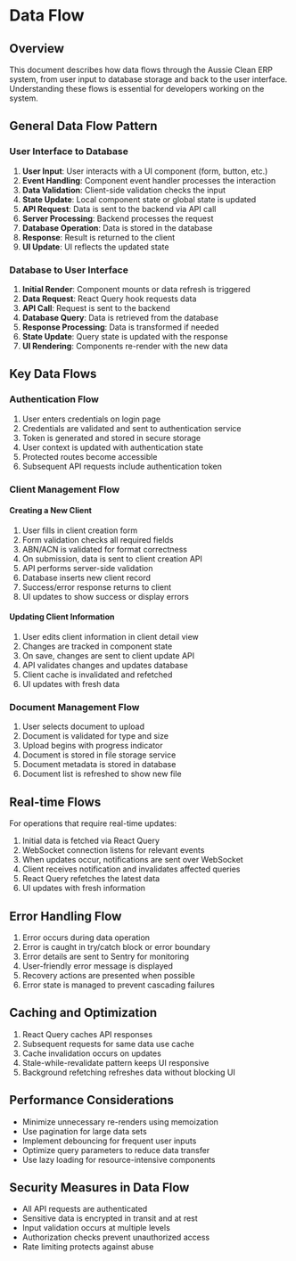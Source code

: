 
# Data Flow

## Overview
This document describes how data flows through the Aussie Clean ERP system, from user input to database storage and back to the user interface. Understanding these flows is essential for developers working on the system.

## General Data Flow Pattern

### User Interface to Database
1. **User Input**: User interacts with a UI component (form, button, etc.)
2. **Event Handling**: Component event handler processes the interaction
3. **Data Validation**: Client-side validation checks the input
4. **State Update**: Local component state or global state is updated
5. **API Request**: Data is sent to the backend via API call
6. **Server Processing**: Backend processes the request
7. **Database Operation**: Data is stored in the database
8. **Response**: Result is returned to the client
9. **UI Update**: UI reflects the updated state

### Database to User Interface
1. **Initial Render**: Component mounts or data refresh is triggered
2. **Data Request**: React Query hook requests data
3. **API Call**: Request is sent to the backend
4. **Database Query**: Data is retrieved from the database
5. **Response Processing**: Data is transformed if needed
6. **State Update**: Query state is updated with the response
7. **UI Rendering**: Components re-render with the new data

## Key Data Flows

### Authentication Flow
1. User enters credentials on login page
2. Credentials are validated and sent to authentication service
3. Token is generated and stored in secure storage
4. User context is updated with authentication state
5. Protected routes become accessible
6. Subsequent API requests include authentication token

### Client Management Flow

#### Creating a New Client
1. User fills in client creation form
2. Form validation checks all required fields
3. ABN/ACN is validated for format correctness
4. On submission, data is sent to client creation API
5. API performs server-side validation
6. Database inserts new client record
7. Success/error response returns to client
8. UI updates to show success or display errors

#### Updating Client Information
1. User edits client information in client detail view
2. Changes are tracked in component state
3. On save, changes are sent to client update API
4. API validates changes and updates database
5. Client cache is invalidated and refetched
6. UI updates with fresh data

### Document Management Flow
1. User selects document to upload
2. Document is validated for type and size
3. Upload begins with progress indicator
4. Document is stored in file storage service
5. Document metadata is stored in database
6. Document list is refreshed to show new file

## Real-time Flows
For operations that require real-time updates:

1. Initial data is fetched via React Query
2. WebSocket connection listens for relevant events
3. When updates occur, notifications are sent over WebSocket
4. Client receives notification and invalidates affected queries
5. React Query refetches the latest data
6. UI updates with fresh information

## Error Handling Flow
1. Error occurs during data operation
2. Error is caught in try/catch block or error boundary
3. Error details are sent to Sentry for monitoring
4. User-friendly error message is displayed
5. Recovery actions are presented when possible
6. Error state is managed to prevent cascading failures

## Caching and Optimization
1. React Query caches API responses
2. Subsequent requests for same data use cache
3. Cache invalidation occurs on updates
4. Stale-while-revalidate pattern keeps UI responsive
5. Background refetching refreshes data without blocking UI

## Performance Considerations
- Minimize unnecessary re-renders using memoization
- Use pagination for large data sets
- Implement debouncing for frequent user inputs
- Optimize query parameters to reduce data transfer
- Use lazy loading for resource-intensive components

## Security Measures in Data Flow
- All API requests are authenticated
- Sensitive data is encrypted in transit and at rest
- Input validation occurs at multiple levels
- Authorization checks prevent unauthorized access
- Rate limiting protects against abuse

